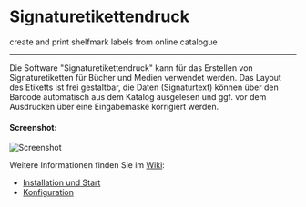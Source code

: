 # Signaturetikettendruck

create and print shelfmark labels from online catalogue

-----------------------------------------------------------

Die Software "Signaturetikettendruck" kann für das Erstellen
von Signaturetiketten für Bücher und Medien verwendet werden.
Das Layout des Etiketts ist frei gestaltbar, die Daten (Signaturtext) können über den Barcode automatisch aus dem Katalog ausgelesen
und ggf. vor dem Ausdrucken über eine Eingabemaske korrigiert werden.

#### Screenshot:
![Screenshot](https://raw.githubusercontent.com/wiki/ubrostock/signaturetikettendruck/images/app_screenshot.png)

Weitere Informationen finden Sie im [Wiki](https://github.com/ubrostock/signaturetikettendruck/wiki):
* [Installation und Start](https://github.com/ubrostock/signaturetikettendruck/wiki/Installation-und-Start)
* [Konfiguration](https://github.com/ubrostock/signaturetikettendruck/wiki/Konfiguration)

